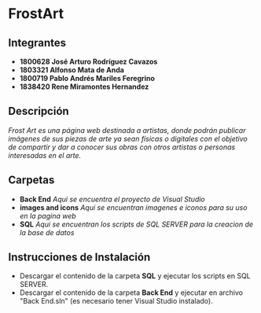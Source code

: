 # FrostArt
 ## Integrantes 
 * **1800628 José Arturo Rodríguez Cavazos**
 * **1803321 Alfonso Mata de Anda**
 * **1800719 Pablo Andrés Mariles Feregrino**
 * **1838420 Rene Miramontes Hernandez**
 
 ## Descripción

_Frost Art es una página web destinada a artistas, donde podrán publicar imágenes de sus piezas de arte ya sean físicas o digitales con el objetivo de compartir y dar a conocer sus obras con otros artistas o personas interesadas en el arte._

## Carpetas
* **Back End** *Aqui se encuentra el proyecto de Visual Studio*
* **images and icons** *Aqui se encuentran imagenes e iconos para su uso en la pagina web*
* **SQL** *Aqui se encuentran los scripts de SQL SERVER para la creacion de la base de datos*
	
## Instrucciones de Instalación
* Descargar el contenido de la carpeta **SQL** y ejecutar los scripts en SQL SERVER.
* Descargar el contenido de la carpeta **Back End** y ejecutar en archivo "Back End.sln" (es necesario tener Visual Studio instalado).
